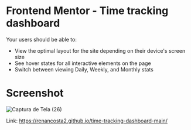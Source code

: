 # Frontend Mentor - Time tracking dashboard

Your users should be able to:

- View the optimal layout for the site depending on their device's screen size
- See hover states for all interactive elements on the page
- Switch between viewing Daily, Weekly, and Monthly stats

# Screenshot

![Captura de Tela (26)](https://user-images.githubusercontent.com/105220100/186691084-80ef0459-0a16-4d1b-899f-cb3ca65bee75.png)

Link: https://renancosta2.github.io/time-tracking-dashboard-main/
